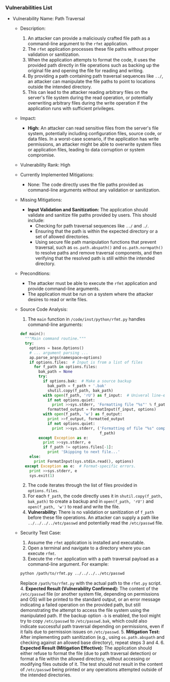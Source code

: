 ### Vulnerabilities List

- Vulnerability Name: Path Traversal

    - Description:
        1. An attacker can provide a maliciously crafted file path as a command-line argument to the `rfmt` application.
        2. The `rfmt` application processes these file paths without proper validation or sanitization.
        3. When the application attempts to format the code, it uses the provided path directly in file operations such as backing up the original file and opening the file for reading and writing.
        4. By providing a path containing path traversal sequences like `../`, an attacker can manipulate the file paths to point to locations outside the intended directory.
        5. This can lead to the attacker reading arbitrary files on the server's file system during the read operation, or potentially overwriting arbitrary files during the write operation if the application runs with sufficient privileges.

    - Impact:
        - **High:** An attacker can read sensitive files from the server's file system, potentially including configuration files, source code, or data files. In a worst-case scenario, if the application has write permissions, an attacker might be able to overwrite system files or application files, leading to data corruption or system compromise.

    - Vulnerability Rank: High

    - Currently Implemented Mitigations:
        - None: The code directly uses the file paths provided as command-line arguments without any validation or sanitization.

    - Missing Mitigations:
        - **Input Validation and Sanitization:** The application should validate and sanitize file paths provided by users. This should include:
            - Checking for path traversal sequences like `../` and `./`.
            - Ensuring that the path is within the expected directory or a set of allowed directories.
            - Using secure file path manipulation functions that prevent traversal, such as `os.path.abspath()` and `os.path.normpath()` to resolve paths and remove traversal components, and then verifying that the resolved path is still within the intended directory.

    - Preconditions:
        - The attacker must be able to execute the `rfmt` application and provide command-line arguments.
        - The application must be run on a system where the attacker desires to read or write files.

    - Source Code Analysis:
        1. The `main` function in `/code/inst/python/rfmt.py` handles command-line arguments:
        ```python
        def main():
          """Main command routine."""
          try:
            options = base.Options()
            # ... argument parsing ...
            ap.parse_args(namespace=options)
            if options.files:  # Input is from a list of files
              for f_path in options.files:
                bak_path = None
                try:
                  if options.bak:  # Make a source backup
                    bak_path = f_path + '.bak'
                    shutil.copy(f_path, bak_path)
                  with open(f_path, 'rU') as f_input:  # Univeral line-end conversion
                    if not options.quiet:
                      print >>sys.stderr, 'Formatting file "%s"' % f_path
                    formatted_output = FormatInput(f_input, options)
                  with open(f_path, 'w') as f_output:
                    print >>f_output, formatted_output
                    if not options.quiet:
                      print >>sys.stderr, ('Formatting of file "%s" complete' %
                                           f_path)
                except Exception as e:
                  print >>sys.stderr, e
                  if f_path != options.files[-1]:
                    print 'Skipping to next file...'
            else:
              print FormatInput(sys.stdin.read(), options)
          except Exception as e:  # Format-specific errors.
            print >>sys.stderr, e
            sys.exit(1)
        ```
        2. The code iterates through the list of files provided in `options.files`.
        3. For each `f_path`, the code directly uses it in `shutil.copy(f_path, bak_path)` to create a backup and in `open(f_path, 'rU')` and `open(f_path, 'w')` to read and write the file.
        4. **Vulnerability:** There is no validation or sanitization of `f_path` before these file operations. An attacker can supply a path like `../../../../etc/passwd` and potentially read the `/etc/passwd` file.

    - Security Test Case:
        1. Assume the `rfmt` application is installed and executable.
        2. Open a terminal and navigate to a directory where you can execute `rfmt`.
        3. Execute the `rfmt` application with a path traversal payload as a command-line argument. For example:
        ```bash
        python /path/to/rfmt.py ../../../../etc/passwd
        ```
        Replace `/path/to/rfmt.py` with the actual path to the `rfmt.py` script.
        4. **Expected Result (Vulnerability Confirmed):** The content of the `/etc/passwd` file (or another system file, depending on permissions and OS) will be printed to the standard output, or an error message indicating a failed operation on the provided path, but still demonstrating the attempt to access the file system using the manipulated path. If the backup option `-b` is enabled, the tool might try to copy `/etc/passwd` to `/etc/passwd.bak`, which could also indicate successful path traversal depending on permissions, even if it fails due to permission issues on `/etc/passwd`.
        5. **Mitigation Test:** After implementing path sanitization (e.g., using `os.path.abspath` and checking against an allowed base directory), repeat steps 3 and 4.
        6. **Expected Result (Mitigation Effective):** The application should either refuse to format the file (due to path traversal detection) or format a file within the allowed directory, without accessing or modifying files outside of it.  The test should not result in the content of `/etc/passwd` being printed or any operations attempted outside of the intended directories.